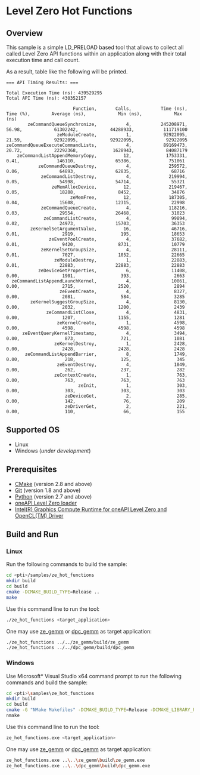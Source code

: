 # Level Zero Hot Functions
## Overview
This sample is a simple LD_PRELOAD based tool that allows to collect all called Level Zero API functions within an application along with their total execution time and call count.

As a result, table like the following will be printed.
```
=== API Timing Results: ===

Total Execution Time (ns): 439529295
Total API Time (ns): 430352157

                         Function,       Calls,           Time (ns),  Time (%),        Average (ns),            Min (ns),            Max (ns)
        zeCommandQueueSynchronize,           4,           245208971,     56.98,            61302242,            44288933,           111719100
                   zeModuleCreate,           1,            92922095,     21.59,            92922095,            92922095,            92922095
zeCommandQueueExecuteCommandLists,           4,            89169473,     20.72,            22292368,             1628943,            84087179
    zeCommandListAppendMemoryCopy,          12,             1753331,      0.41,              146110,               65386,              751061
            zeCommandQueueDestroy,           4,              259572,      0.06,               64893,               62835,               68716
             zeCommandListDestroy,           4,              219994,      0.05,               54998,               54714,               55321
                 zeMemAllocDevice,          12,              219467,      0.05,               18288,                8452,               34876
                        zeMemFree,          12,              187305,      0.04,               15608,               12315,               22998
             zeCommandQueueCreate,           4,              118216,      0.03,               29554,               26468,               31023
              zeCommandListCreate,           4,               99894,      0.02,               24973,               15703,               36353
         zeKernelSetArgumentValue,          16,               46716,      0.01,                2919,                 195,               18653
                zeEventPoolCreate,           4,               37682,      0.01,                9420,                8731,               10779
             zeKernelSetGroupSize,           4,               28111,      0.01,                7027,                1052,               22665
                  zeModuleDestroy,           1,               22883,      0.01,               22883,               22883,               22883
            zeDeviceGetProperties,           6,               11408,      0.00,                1901,                 393,                2663
  zeCommandListAppendLaunchKernel,           4,               10861,      0.00,                2715,                2520,                2894
                    zeEventCreate,           4,                8327,      0.00,                2081,                 584,                3285
         zeKernelSuggestGroupSize,           4,                8130,      0.00,                2032,                1200,                2439
               zeCommandListClose,           4,                4831,      0.00,                1207,                1155,                1281
                   zeKernelCreate,           1,                4598,      0.00,                4598,                4598,                4598
      zeEventQueryKernelTimestamp,           4,                3494,      0.00,                 873,                 721,                1081
                  zeKernelDestroy,           1,                2428,      0.00,                2428,                2428,                2428
       zeCommandListAppendBarrier,           8,                1749,      0.00,                 218,                 125,                 345
                   zeEventDestroy,           4,                1049,      0.00,                 262,                 237,                 282
                  zeContextCreate,           1,                 763,      0.00,                 763,                 763,                 763
                           zeInit,           1,                 303,      0.00,                 303,                 303,                 303
                      zeDeviceGet,           2,                 285,      0.00,                 142,                  76,                 209
                      zeDriverGet,           2,                 221,      0.00,                 110,                  66,                 155
```
## Supported OS
- Linux
- Windows (*under development*)

## Prerequisites
- [CMake](https://cmake.org/) (version 2.8 and above)
- [Git](https://git-scm.com/) (version 1.8 and above)
- [Python](https://www.python.org/) (version 2.7 and above)
- [oneAPI Level Zero loader](https://github.com/oneapi-src/level-zero)
- [Intel(R) Graphics Compute Runtime for oneAPI Level Zero and OpenCL(TM) Driver](https://github.com/intel/compute-runtime)

## Build and Run
### Linux
Run the following commands to build the sample:
```sh
cd <pti>/samples/ze_hot_functions
mkdir build
cd build
cmake -DCMAKE_BUILD_TYPE=Release ..
make
```
Use this command line to run the tool:
```sh
./ze_hot_functions <target_application>
```
One may use [ze_gemm](../ze_gemm) or [dpc_gemm](../dpc_gemm) as target application:
```sh
./ze_hot_functions ../../ze_gemm/build/ze_gemm
./ze_hot_functions ../../dpc_gemm/build/dpc_gemm
```
### Windows
Use Microsoft* Visual Studio x64 command prompt to run the following commands and build the sample:
```sh
cd <pti>\samples\ze_hot_functions
mkdir build
cd build
cmake -G "NMake Makefiles" -DCMAKE_BUILD_TYPE=Release -DCMAKE_LIBRARY_PATH=<level_zero_loader>\lib -DCMAKE_INCLUDE_PATH=<level_zero_loader>\include ..
nmake
```
Use this command line to run the tool:
```sh
ze_hot_functions.exe <target_application>
```
One may use [ze_gemm](../ze_gemm) or [dpc_gemm](../dpc_gemm) as target application:
```sh
ze_hot_functions.exe ..\..\ze_gemm\build\ze_gemm.exe
ze_hot_functions.exe ..\..\dpc_gemm\build\dpc_gemm.exe
```